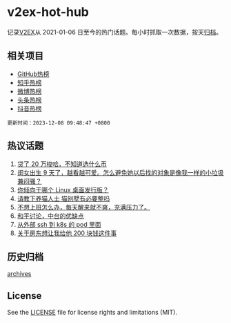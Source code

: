 # v2ex-hot-hub

 记录[V2EX](https://www.v2ex.com/)从 2021-01-06 日至今的热门话题。每小时抓取一次数据，按天[归档](archives)。
 
 ## 相关项目

- [GitHub热榜](https://github.com/snaildev/github-hot-hub)
- [知乎热榜](https://github.com/snaildev/zhihu-hot-hub)
- [微博热榜](https://github.com/snaildev/weibo-hot-hub)
- [头条热榜](https://github.com/snaildev/toutiao-hot-hub)
- [抖音热榜](https://github.com/snaildev/douyin-hot-hub)


 `更新时间：2023-12-08 09:48:47 +0800`

## 热议话题

1. [贷了 20 万梭哈，不知道选什么币](https://www.v2ex.com/t/998397)
1. [闺女出生 9 天了，越看越可爱。怎么避免她以后找的对象是像我一样的小垃圾兼闷骚？](https://www.v2ex.com/t/998429)
1. [你倾向于哪个 Linux 桌面发行版？](https://www.v2ex.com/t/998407)
1. [请教下养猫人士 猫别墅有必要整吗](https://www.v2ex.com/t/998287)
1. [不想上班怎么办，每天醒来就不爽，充满压力了。](https://www.v2ex.com/t/998328)
1. [和平讨论，中台的优缺点](https://www.v2ex.com/t/998349)
1. [从外部 ssh 到 k8s 的 pod 里面](https://www.v2ex.com/t/998329)
1. [关于房东想让我给他 200 块钱这件事](https://www.v2ex.com/t/998342)

## 历史归档

[archives](archives)

## License

See the [LICENSE](LICENSE) file for license rights and limitations (MIT).
